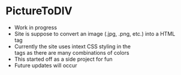 # PictureToDIV
- Work in progress
- Site is suppose to convert an image (.jpg, .png, etc.) into a HTML <div> tag
- Currently the site uses intext CSS styling in the <div> tags as there are many combinations of colors
- This started off as a side project for fun
- Future updates will occur
